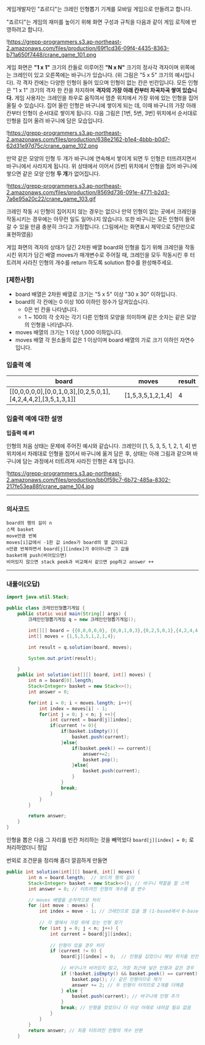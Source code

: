 게임개발자인 "죠르디"는 크레인 인형뽑기 기계를 모바일 게임으로 만들려고 합니다.

"죠르디"는 게임의 재미를 높이기 위해 화면 구성과 규칙을 다음과 같이 게임 로직에 반영하려고 합니다.

!https://grepp-programmers.s3.ap-northeast-2.amazonaws.com/files/production/69f1cd36-09f4-4435-8363-b71a650f7448/crane_game_101.png

게임 화면은 **"1 x 1"** 크기의 칸들로 이루어진 **"N x N"** 크기의 정사각 격자이며 위쪽에는 크레인이 있고 오른쪽에는 바구니가 있습니다. (위 그림은 "5 x 5" 크기의 예시입니다). 각 격자 칸에는 다양한 인형이 들어 있으며 인형이 없는 칸은 빈칸입니다. 모든 인형은 "1 x 1" 크기의 격자 한 칸을 차지하며 **격자의 가장 아래 칸부터 차곡차곡 쌓여 있습니다.** 게임 사용자는 크레인을 좌우로 움직여서 멈춘 위치에서 가장 위에 있는 인형을 집어 올릴 수 있습니다. 집어 올린 인형은 바구니에 쌓이게 되는 데, 이때 바구니의 가장 아래 칸부터 인형이 순서대로 쌓이게 됩니다. 다음 그림은 [1번, 5번, 3번] 위치에서 순서대로 인형을 집어 올려 바구니에 담은 모습입니다.

!https://grepp-programmers.s3.ap-northeast-2.amazonaws.com/files/production/638e2162-b1e4-4bbb-b0d7-62d31e97d75c/crane_game_102.png

만약 같은 모양의 인형 두 개가 바구니에 연속해서 쌓이게 되면 두 인형은 터뜨려지면서 바구니에서 사라지게 됩니다. 위 상태에서 이어서 [5번] 위치에서 인형을 집어 바구니에 쌓으면 같은 모양 인형 **두 개**가 없어집니다.

!https://grepp-programmers.s3.ap-northeast-2.amazonaws.com/files/production/8569d736-091e-4771-b2d3-7a6e95a20c22/crane_game_103.gif

크레인 작동 시 인형이 집어지지 않는 경우는 없으나 만약 인형이 없는 곳에서 크레인을 작동시키는 경우에는 아무런 일도 일어나지 않습니다. 또한 바구니는 모든 인형이 들어갈 수 있을 만큼 충분히 크다고 가정합니다. (그림에서는 화면표시 제약으로 5칸만으로 표현하였음)

게임 화면의 격자의 상태가 담긴 2차원 배열 board와 인형을 집기 위해 크레인을 작동시킨 위치가 담긴 배열 moves가 매개변수로 주어질 때, 크레인을 모두 작동시킨 후 터트려져 사라진 인형의 개수를 return 하도록 solution 함수를 완성해주세요.

### **[제한사항]**

- board 배열은 2차원 배열로 크기는 "5 x 5" 이상 "30 x 30" 이하입니다.
- board의 각 칸에는 0 이상 100 이하인 정수가 담겨있습니다.
    - 0은 빈 칸을 나타냅니다.
    - 1 ~ 100의 각 숫자는 각기 다른 인형의 모양을 의미하며 같은 숫자는 같은 모양의 인형을 나타냅니다.
- moves 배열의 크기는 1 이상 1,000 이하입니다.
- moves 배열 각 원소들의 값은 1 이상이며 board 배열의 가로 크기 이하인 자연수입니다.

### **입출력 예**

| board | moves | result |
| --- | --- | --- |
| [[0,0,0,0,0],[0,0,1,0,3],[0,2,5,0,1],[4,2,4,4,2],[3,5,1,3,1]] | [1,5,3,5,1,2,1,4] | 4 |

### **입출력 예에 대한 설명**

**입출력 예 #1**

인형의 처음 상태는 문제에 주어진 예시와 같습니다. 크레인이 [1, 5, 3, 5, 1, 2, 1, 4] 번 위치에서 차례대로 인형을 집어서 바구니에 옮겨 담은 후, 상태는 아래 그림과 같으며 바구니에 담는 과정에서 터트려져 사라진 인형은 4개 입니다.

!https://grepp-programmers.s3.ap-northeast-2.amazonaws.com/files/production/bb0f59c7-6b72-485a-8302-217fe53ea88f/crane_game_104.jpg

---

### 의사코드

```
board의 행의 길이 n
스택 basket
move만큼 반복
moves[i]값에서 -1한 값 index가 board의 열 값이되고
n만큼 반복하면서 board[j][index]가 0이아니면 그 값을
basket에 push(비어있으면)
비어있지 않으면 stack peek과 비교해서 같으면 pop하고 answer ++
```

---

### 내풀이(오답)

```java
import java.util.Stack;

public class 크레인인형뽑기게임 {
    public static void main(String[] args) {
        크레인인형뽑기게임 q = new 크레인인형뽑기게임();

        int[][] board = {{0,0,0,0,0}, {0,0,1,0,3},{0,2,5,0,1},{4,2,4,4,2},{3,5,1,3,1}};
        int[] moves = {1,5,3,5,1,2,1,4};

        int result = q.solution(board, moves);

        System.out.print(result);

    }
    public int solution(int[][] board, int[] moves) {
        int n = board[0].length;
        Stack<Integer> basket = new Stack<>();
        int answer = 0;

        for(int i = 0; i < moves.length; i++){
            int index = moves[i] - 1;
            for(int j = 0; j < n; j ++){
                int current = board[j][index];
                if(current != 0){
                    if(basket.isEmpty()){
                        basket.push(current);
                    }else{
                        if(basket.peek() == current){
                            answer+=2;
                            basket.pop();
                        }else{
                            basket.push(current);
                        }
                    }
                    break;
                }
            }
        }

        return answer;
    }
}

```

인형을 뽑은 다음 그 자리를 빈칸 처리하는 것을 빼먹었다
`board[j][index] = 0;`
로 처리하였더니 정답

번외로 조건문을 정리해 좀더 깔끔하게 만들면

```java
public int solution(int[][] board, int[] moves) {
        int n = board.length;  // 보드의 행의 길이
        Stack<Integer> basket = new Stack<>(); // 바구니 역할을 할 스택
        int answer = 0; // 터트려진 인형의 개수를 셀 변수

        // moves 배열을 순차적으로 처리
        for (int move : moves) {
            int index = move - 1; // 크레인으로 집을 열 (1-based에서 0-based로 변경)
            
            // 각 열에서 가장 위에 있는 인형 찾기
            for (int j = 0; j < n; j++) {
                int current = board[j][index];
                
                // 인형이 있을 경우 처리
                if (current != 0) {
                    board[j][index] = 0;  // 인형을 집었으니 해당 위치를 빈칸으로 처리
                    
                    // 바구니가 비어있지 않고, 가장 최근에 넣은 인형과 같은 경우
                    if (!basket.isEmpty() && basket.peek() == current) {
                        basket.pop(); // 같은 인형이므로 제거
                        answer += 2; // 두 인형이 터지므로 2개를 더해줌
                    } else {
                        basket.push(current); // 바구니에 인형 추가
                    }
                    break; // 인형을 찾았으니 더 이상 아래로 내려갈 필요 없음
                }
            }
        }
        return answer; // 최종 터트려진 인형의 개수 반환
    }
```